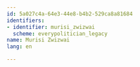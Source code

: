 ```yaml
---
id: 5a027c4a-64e3-44e8-b4b2-529ca8a81684
identifiers:
- identifier: murisi_zwizwai
  scheme: everypolitician_legacy
name: Murisi Zwizwai
lang: en

---
```


